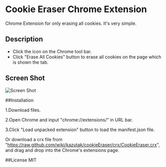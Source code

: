 Cookie Eraser Chrome Extension
==========

Chrome Extension for only erasing all cookies.
It's very simple.

## Description
- Click the icon on the Chrome tool bar.
- Click "Erase All Cookies" button to erase all cookies on the page which is shown the tab.

## Screen Shot
![Screen Shot](https://raw.github.com/wiki/kazutak/cookieEraser/images/screen_shot.png)

##Installation

1.Download files.

2.Open Chrome and input "chrome://extensions/" in URL bar.

3.Click "Load unpacked extension" button to load the manifest.json file.

Or download a crx file from "https://raw.github.com/wiki/kazutak/cookieEraser/crx/CookieEraser.crx", and drag and drop into the Chrome's extensions page.

##License
MIT
